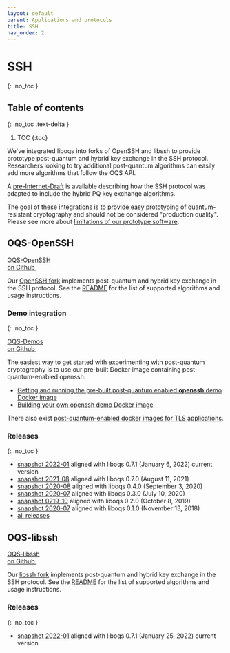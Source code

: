 ```yaml
---
layout: default
parent: Applications and protocols
title: SSH
nav_order: 2
---
```


# SSH
{: .no_toc }

## Table of contents
{: .no_toc .text-delta }

1. TOC
{:toc}


We've integrated liboqs into forks of OpenSSH and libssh to provide prototype post-quantum and hybrid key exchange in the SSH protocol.  Researchers looking to try additional post-quantum algorithms can easily add more algorithms that follow the OQS API.

A [pre-Internet-Draft](https://github.com/open-quantum-safe/openssh/blob/OQS-master/ietf_pre_draft_sike_bike_hybrid_kex.txt) is available describing how the SSH protocol was adapted to include the hybrid PQ key exchange algorithms.

The goal of these integrations is to provide easy prototyping of quantum-resistant cryptography and should not be considered "production quality".  Please see more about [limitations of our prototype software](../about#limitations).


## OQS-OpenSSH

<div class="float-right"><a class="btn btn-purple" href="https://github.com/open-quantum-safe/openssh">OQS-OpenSSH <br> on Github <img src="{{ site.baseurl }}/img/logos/GitHub-Mark-Light-64px.png" style="height: 1em; padding-left: 1em; margin-bottom: -2px;"></a></div>

Our <a href="https://github.com/open-quantum-safe/openssh">OpenSSH fork</a> implements post-quantum and hybrid key exchange in the SSH protocol.
See the [README](https://github.com/open-quantum-safe/openssh/blob/OQS-master/README.md) for the list of supported algorithms and usage instructions.

### Demo integration
{: .no_toc }

<div class="float-right"><a class="btn btn-purple" href="https://github.com/open-quantum-safe/oqs-demos">OQS-Demos <br> on Github <img src="{{ site.baseurl }}/img/logos/GitHub-Mark-Light-64px.png" style="height: 1em; padding-left: 1em; margin-bottom: -2px;"></a></div>

The easiest way to get started with experimenting with post-quantum cryptography is to use our pre-built Docker image containing post-quantum-enabled openssh:

- [Getting and running the pre-built post-quantum enabled **openssh** demo Docker image](https://hub.docker.com/r/openquantumsafe/openssh)
- [Building your own openssh demo Docker image](https://github.com/open-quantum-safe/oqs-demos/tree/main/openssh)

There also exist [post-quantum-enabled docker images for TLS applications](tls#demo-integrations).

### Releases
{: .no_toc }

- [snapshot 2022-01](https://github.com/open-quantum-safe/openssh/releases/tag/OQS-OpenSSH-snapshot-2022-01) aligned with liboqs 0.7.1 (January 6, 2022) <span class="label label-green">current version</span>
- [snapshot 2021-08](https://github.com/open-quantum-safe/openssh/releases/tag/OQS-OpenSSH-snapshot-2021-08) aligned with liboqs 0.7.0 (August 11, 2021)
- [snapshot 2020-08](https://github.com/open-quantum-safe/openssh/releases/tag/OQS-OpenSSH-snapshot-2020-08) aligned with liboqs 0.4.0 (September 3, 2020)
- [snapshot 2020-07](https://github.com/open-quantum-safe/openssh/releases/tag/OQS-OpenSSH-snapshot-2020-07) aligned with liboqs 0.3.0 (July 10, 2020)
- [snapshot 0219-10](https://github.com/open-quantum-safe/openssh/releases/tag/OQS-OpenSSH-snapshot-2019-10) aligned with liboqs 0.2.0 (October 8, 2019)
- [snapshot 2020-07](https://github.com/open-quantum-safe/openssh/releases/tag/OQS-OpenSSH-snapshot-2018-11) aligned with liboqs 0.1.0 (November 13, 2018)
- [all releases](https://github.com/open-quantum-safe/liboqs/releases)

## OQS-libssh

<div class="float-right"><a class="btn btn-purple" href="https://github.com/open-quantum-safe/libssh">OQS-libssh <br> on Github <img src="{{ site.baseurl }}/img/logos/GitHub-Mark-Light-64px.png" style="height: 1em; padding-left: 1em; margin-bottom: -2px;"></a></div>

Our <a href="https://github.com/open-quantum-safe/libssh">libssh fork</a> implements post-quantum and hybrid key exchange in the SSH protocol.
See the [README](https://github.com/open-quantum-safe/libssh/blob/OQS-master/README.md) for the list of supported algorithms and usage instructions.

### Releases
{: .no_toc }

- [snapshot 2022-01](https://github.com/open-quantum-safe/libssh/releases/tag/OQS-libssh-snapshot-2022-01) aligned with liboqs 0.7.1 (January 25, 2022) <span class="label label-green">current version</span>
